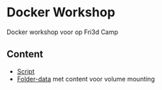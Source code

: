 # Docker Workshop
Docker workshop voor op Fri3d Camp 


## Content

- [Script](script.md)
- [Folder-data](nginx-folder-data) met content voor volume mounting